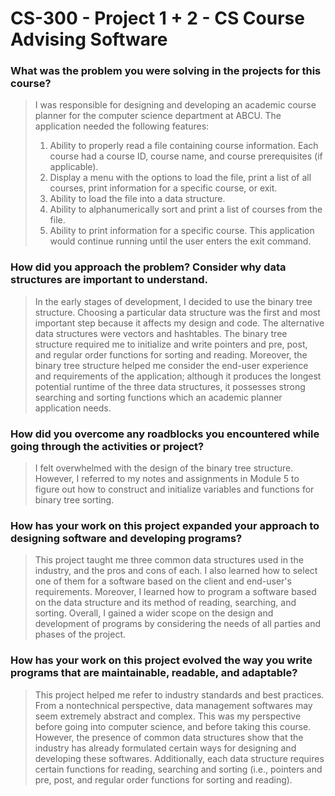 # CS-300 - Project 1 + 2 - CS Course Advising Software

### What was the problem you were solving in the projects for this course?
> I was responsible for designing and developing an academic course planner for the computer science department at ABCU. The application needed the following features:
> 1. Ability to properly read a file containing course information. Each course had a course ID, course name, and course prerequisites (if applicable).
> 2. Display a menu with the options to load the file, print a list of all courses, print information for a specific course, or exit.
> 3. Ability to load the file into a data structure.
> 4. Ability to alphanumerically sort and print a list of courses from the file.
> 5. Ability to print information for a specific course.
> This application would continue running until the user enters the exit command.

### How did you approach the problem? Consider why data structures are important to understand.
> In the early stages of development, I decided to use the binary tree structure. Choosing a particular data structure was the first and most important step because it affects my design and code. The alternative data structures were vectors and hashtables. The binary tree structure required me to initialize and write pointers and pre, post, and regular order functions for sorting and reading. Moreover, the binary tree structure helped me consider the end-user experience and requirements of the application; although it produces the longest potential runtime of the three data structures, it possesses strong searching and sorting functions which an academic planner application needs.

### How did you overcome any roadblocks you encountered while going through the activities or project?
> I felt overwhelmed with the design of the binary tree structure. However, I referred to my notes and assignments in Module 5 to figure out how to construct and initialize variables and functions for binary tree sorting. 

### How has your work on this project expanded your approach to designing software and developing programs?
> This project taught me three common data structures used in the industry, and the pros and cons of each. I also learned how to select one of them for a software based on the client and end-user's requirements. Moreover, I learned how to program a software based on the data structure and its method of reading, searching, and sorting. Overall, I gained a wider scope on the design and development of programs by considering the needs of all parties and phases of the project.

### How has your work on this project evolved the way you write programs that are maintainable, readable, and adaptable?
> This project helped me refer to industry standards and best practices. From a nontechnical perspective, data management softwares may seem extremely abstract and complex. This was my perspective before going into computer science, and before taking this course. However, the presence of common data structures show that the industry has already formulated certain ways for designing and developing these softwares. Additionally, each data structure requires certain functions for reading, searching and sorting (i.e., pointers and pre, post, and regular order functions for sorting and reading).
